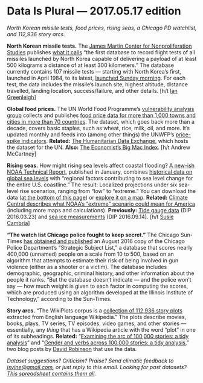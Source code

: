 Data Is Plural — 2017.05.17 edition
===================================

*North Korean missile tests, food prices, rising seas, a Chicago PD watchlist, and 112,936 story arcs.*


__North Korean missile tests.__ The [James Martin Center for Nonproliferation Studies](http://www.nonproliferation.org/) publishes [what it calls](http://www.nti.org/analysis/articles/cns-north-korea-missile-test-database/) “the first database to record flight tests of all missiles launched by North Korea capable of delivering a payload of at least 500 kilograms a distance of at least 300 kilometers.” The database currently contains 107 missile tests — starting with North Korea’s first, launched in April 1984, to its latest, [launched Sunday morning](https://www.buzzfeed.com/gracewyler/north-korea-reportedly-launches-ballistic-missile). For each test, the data includes the missile’s launch site, highest altitude, distance travelled, landing location, success/failure, and other details. [h/t [Ian Greenleigh](https://data.world/ian/the-cns-north-korea-missile-test-database)]


__Global food prices.__ The UN World Food Programme’s [vulnerability analysis group](http://vam.wfp.org/) collects and publishes [food price data for more than 1,000 towns and cities in more than 70 countries](https://data.humdata.org/dataset/wfp-food-prices). The dataset, which goes back more than a decade, covers basic staples, such as wheat, rice, milk, oil, and more. It’s updated monthly and feeds into (among other things) the UNWFP’s [price-spike indicators](http://foodprices.vam.wfp.org/ALPS-at-a-glance.aspx). __Related:__ [The Humanitarian Data Exchange](https://data.humdata.org/), which hosts the dataset for the UN. __Also:__ [The Economist’s Big Mac Index](http://www.economist.com/content/big-mac-index). [h/t Andrew McCartney]


__Rising seas.__ How might rising sea levels affect coastal flooding? [A new-ish NOAA Technical Report](http://www.noaa.gov/media-release/new-regional-sea-level-scenarios-help-communities-prepare-for-risks), published in January, combines [historical data on global sea levels](https://sealevel.nasa.gov/understanding-sea-level/key-indicators/global-mean-sea-level) with “regional factors contributing to sea level change for the entire U.S. coastline.” The result: Localized projections under six sea-level rise scenarios, ranging from “low” to “extreme.” You can download the data ([at the bottom of this page](https://scenarios.globalchange.gov/sea-level-rise)) or [explore it on a map](https://coast.noaa.gov/slr/). __Related:__ [Climate Central describes what NOAA’s “extreme” scenario could mean for America](http://www.climatecentral.org/news/extreme-sea-level-rise-stakes-for-america-21387) (including more maps and calculations). __Previously:__ [Tide gauge data](https://www.data-is-plural.com/archive/2016-03-23-edition) (DIP 2016.03.23) and [sea ice measurements](https://www.data-is-plural.com/archive/2016-09-14-edition) (DIP 2016.09.14). [h/t [Susie Cambria](https://about.me/susiecambria)]


__“The watch list Chicago police fought to keep secret.”__ The Chicago Sun-Times [has obtained and published](http://chicago.suntimes.com/politics/what-gets-people-on-watch-list-chicago-police-fought-to-keep-secret-watchdogs/) an August 2016 copy of the Chicago Police Department’s “Strategic Subject List,” a database that scores nearly 400,000 (unnamed) people on a scale from 10 to 500, based on an algorithm that attempts to estimate their risk of being involved in gun violence (either as a shooter or a victim). The database includes demographic, geographic, criminal history, and other information about the people it ranks. “But the database doesn’t indicate — and the police won’t say — how much weight is given to each factor in computing the scores, which are produced using an algorithm developed at the Illinois Institute of Technology,” according to the Sun-Times.


__Story arcs.__ “The WikiPlots corpus is a [collection of 112,936 story plots](https://github.com/markriedl/WikiPlots) extracted from English language Wikipedia.” The plots describe movies, books, plays, TV series, TV episodes, video games, and other stories — essentially, any *thing* that has a Wikipedia article with the word “plot” in one of its subheadings. __Related:__ “[Examining the arc of 100,000 stories: a tidy analysis](http://varianceexplained.org/r/tidytext-plots/)” and “[Gender and verbs across 100,000 stories: a tidy analysis](http://varianceexplained.org/r/tidytext-gender-plots/),” two blog posts by [David Robinson](http://varianceexplained.org/about/) that use the data.


*Dataset suggestions? Criticism? Praise? Send climatic feedback to <jsvine@gmail.com>, or just reply to this email. Looking for past datasets? [This spreadsheet contains them all](https://docs.google.com/spreadsheets/d/1wZhPLMCHKJvwOkP4juclhjFgqIY8fQFMemwKL2c64vk).*
